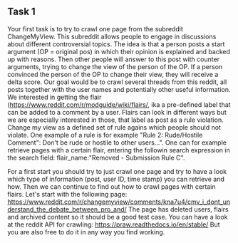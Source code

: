 ## Task 1

Your first task is to try to crawl one page from the subreddit ChangeMyView.
This subreddit allows people to engage in discussions about different controversial topics. The idea is that a person posts a start argument (OP = original pos) in which their opinion is explained 
and backed up with reasons. Then other people will answer to this post with counter arguments, trying to change the view of the person of the OP. If a person convinced the person of the OP to change their view, they will receive
a delta score. 
Our goal would be to crawl several threads from this reddit, all posts together with the user names and potentially other useful information.
We interested in getting the flair (https://www.reddit.com/r/modguide/wiki/flairs/, ika a pre-defined label that can be added to a comment by a user.
Flairs can look in different ways but we are especially interested in those, that label as post as a rule violation. Change my view as a defined set of rule agains which people should not violate.
One example of a rule is for example "Rule 2: Rude/Hostile Comment": Don't be rude or hostile to other users...". One can for example retrieve pages with a certain flair, entering the followin search expression
in the search field: flair_name:"Removed - Submission Rule C".

For a first start you should try to just crawl one page and try to have a look which type of information (post, user ID, time stamp) you can retrieve and how.
Then we can continue to find out how to crawl pages with certain flairs. 
Let's start with the following page:
https://www.reddit.com/r/changemyview/comments/kna7u4/cmv_i_dont_understand_the_debate_between_pro_and/
The page has deleted users, flairs and archived content so it should be a good test case.
You can have a look at the reddit API for crawling:
https://praw.readthedocs.io/en/stable/
But you are also free to do it in any way you find working. 



